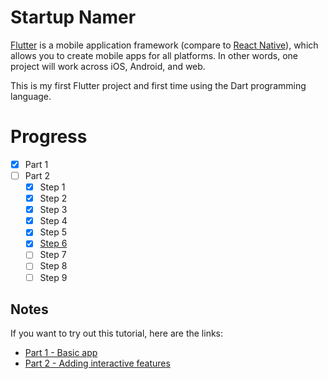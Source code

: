 # Startup Namer

[Flutter](https://flutter.dev/) is a mobile application framework (compare to [React Native](https://reactnative.dev/)), which allows you to create mobile apps for all platforms. In other words, one project will work across iOS, Android, and web.

This is my first Flutter project and first time using the Dart programming language.

# Progress
- [x] Part 1
- [ ] Part 2
   - [x] Step 1
   - [x] Step 2
   - [x] Step 3
   - [x] Step 4
   - [x] Step 5
   - [x] [Step 6](https://codelabs.developers.google.com/codelabs/first-flutter-app-pt2#5)
   - [ ] Step 7
   - [ ] Step 8
   - [ ] Step 9

## Notes
If you want to try out this tutorial, here are the links:
- [Part 1 - Basic app](https://docs.flutter.dev/get-started/codelab)
- [Part 2 - Adding interactive features](https://codelabs.developers.google.com/codelabs/first-flutter-app-pt2#0)
